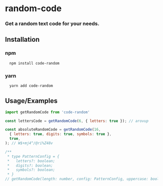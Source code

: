 
# random-code

### Get a random text code for your needs.




## Installation

### npm
```bash
  npm install code-random
```
### yarn
```bash
  yarn add code-random
```
    
## Usage/Examples

```javascript
import getRandomCode from 'code-random'

const lettersCode = getRandomCode(6, { letters: true }); // arovup

const absoluteRandomCode = getRandomCode(16,
  { letters: true, digits: true, symbols: true },
  true,
); // W$+mj4^/@ri%Z48v

/** 
 * type PatternConfig = {
 *   letters?: boolean;
 *   digits?: boolean;
 *   symbols?: boolean;
 * }
// getRandomCode(length: number, config: PatternConfig, uppercase: boolean)
```

